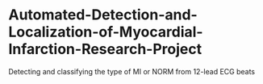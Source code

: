 # Automated-Detection-and-Localization-of-Myocardial-Infarction-Research-Project
Detecting and classifying the type of MI or NORM from 12-lead ECG beats
